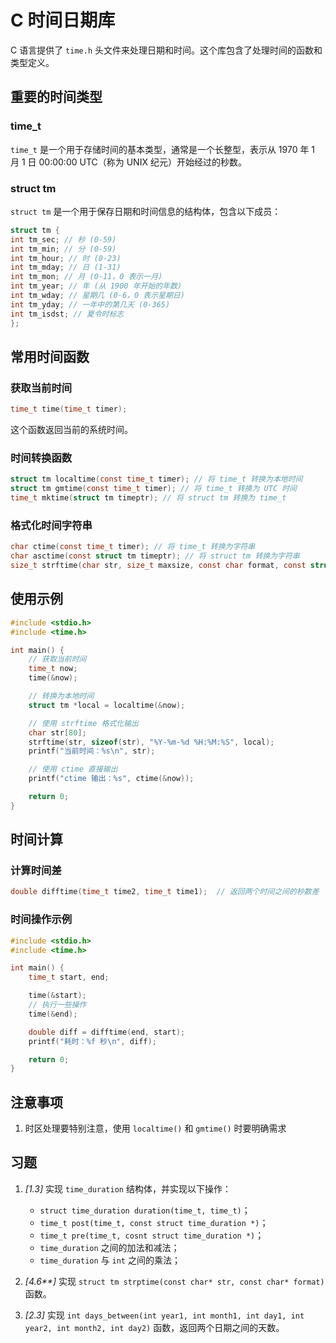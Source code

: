 # C 时间日期库

C 语言提供了 `time.h` 头文件来处理日期和时间。这个库包含了处理时间的函数和类型定义。

## 重要的时间类型

### time_t

`time_t` 是一个用于存储时间的基本类型，通常是一个长整型，表示从 1970 年 1 月 1 日 00:00:00 UTC（称为 UNIX 纪元）开始经过的秒数。

### struct tm

`struct tm` 是一个用于保存日期和时间信息的结构体，包含以下成员：

```c
struct tm {
int tm_sec; // 秒 (0-59)
int tm_min; // 分 (0-59)
int tm_hour; // 时 (0-23)
int tm_mday; // 日 (1-31)
int tm_mon; // 月 (0-11，0 表示一月)
int tm_year; // 年 (从 1900 年开始的年数)
int tm_wday; // 星期几 (0-6，0 表示星期日)
int tm_yday; // 一年中的第几天 (0-365)
int tm_isdst; // 夏令时标志
};
```

## 常用时间函数

### 获取当前时间

```c
time_t time(time_t timer);
```

这个函数返回当前的系统时间。

### 时间转换函数

```c
struct tm localtime(const time_t timer); // 将 time_t 转换为本地时间
struct tm gmtime(const time_t timer); // 将 time_t 转换为 UTC 时间
time_t mktime(struct tm timeptr); // 将 struct tm 转换为 time_t
```

### 格式化时间字符串

```c
char ctime(const time_t timer); // 将 time_t 转换为字符串
char asctime(const struct tm timeptr); // 将 struct tm 转换为字符串
size_t strftime(char str, size_t maxsize, const char format, const struct tm timeptr); // 格式化时间字符串
```

## 使用示例

```c
#include <stdio.h>
#include <time.h>

int main() {
    // 获取当前时间
    time_t now;
    time(&now);

    // 转换为本地时间
    struct tm *local = localtime(&now);

    // 使用 strftime 格式化输出
    char str[80];
    strftime(str, sizeof(str), "%Y-%m-%d %H:%M:%S", local);
    printf("当前时间：%s\n", str);

    // 使用 ctime 直接输出
    printf("ctime 输出：%s", ctime(&now));

    return 0;
}
```

## 时间计算

### 计算时间差

```c
double difftime(time_t time2, time_t time1);  // 返回两个时间之间的秒数差
```

### 时间操作示例

```c
#include <stdio.h>
#include <time.h>

int main() {
    time_t start, end;

    time(&start);
    // 执行一些操作
    time(&end);

    double diff = difftime(end, start);
    printf("耗时：%f 秒\n", diff);

    return 0;
}
```

## 注意事项

1. 时区处理要特别注意，使用 `localtime()` 和 `gmtime()` 时要明确需求

## 习题

1. _[1.3]_ 实现 `time_duration` 结构体，并实现以下操作：
   - `struct time_duration duration(time_t, time_t)`；
   - `time_t post(time_t, const struct time_duration *)`；
   - `time_t pre(time_t, cosnt struct time_duration *)`；
   - `time_duration` 之间的加法和减法；
   - `time_duration` 与 `int` 之间的乘法；

2. _[4.6**]_ 实现 `struct tm strptime(const char* str, const char* format)` 函数。
3. _[2.3]_ 实现 `int days_between(int year1, int month1, int day1, int year2, int month2, int day2)` 函数，返回两个日期之间的天数。
